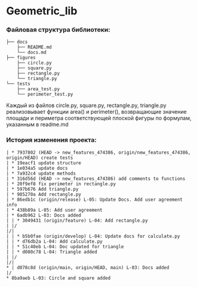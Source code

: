 # Geometric_lib

### Файловая структура библиотеки:

    ├── docs
        ├── README.md
        └── docs.md
    ├── figures
        ├── circle.py
        ├── square.py
        ├── rectangle.py
        └── triangle.py
    └── tests
        ├── area_test.py
        └── perimeter_test.py

Каждый из файлов circle.py, square.py, rectangle.py, triangle.py реализовывает функции area() и perimeter(), возвращающие значение площади и периметра соответствующей плоской фигуры по формулам, указанным в readme.md

### История изменения проекта:

    | * 7937802 (HEAD -> new_features_474386, origin/new_features_474386, origin/HEAD) create tests
    | * 19eacf1 update structure
    | * 1e034a5 update docs
    | * 7a932c4 update methods
    | * 316d56d (HEAD -> new_features_474386) add comments to functions      
    | * 20f9ef8 fix perimeter in rectangle.py
    | * 597b676 Add triangle.py
    | * 985270a Add rectangle.py
    | * 86edb1c (origin/release) L-05: Update Docs. Add user agreement info
    | * 438b89a L-05: Add user agreement
    | * 6adb962 L-03: Docs added
    | | * 3049431 (origin/feature) L-04: Add rectangle.py
    | |/  
    |/|   
    | | * b5b0fae (origin/develop) L-04: Update docs for calculate.py
    | | * d76db2a L-04: Add calculate.py
    | | * 51c40eb L-04: Doc updated for triangle
    | | * d080c78 L-04: Triangle added
    | |/
    |/|
    * | d078c8d (origin/main, origin/HEAD, main) L-03: Docs added
    |/
    * 8ba9aeb L-03: Circle and square added